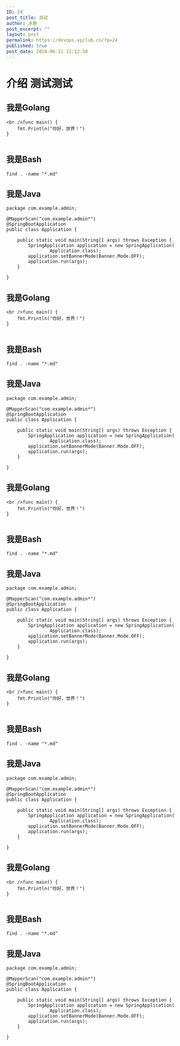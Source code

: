 ```yaml
---
ID: 24
post_title: 测试
author: 冰寒
post_excerpt: ""
layout: post
permalink: https://devops.vpclub.cn/?p=24
published: true
post_date: 2018-06-11 11:12:50
---
```

# 介绍 测试测试 

## 我是Golang

<pre><code class="language-go  line-numbers">&lt;br />func main() {
    fmt.Println("你好，世界！")
}

</code></pre>

## 我是Bash

<pre><code class="language-bash  line-numbers">find . -name "*.md"
</code></pre>

## 我是Java

<pre><code class="language-java  line-numbers">package com.example.admin;

@MapperScan("com.example.admin*")
@SpringBootApplication
public class Application {

    public static void main(String[] args) throws Exception {
        SpringApplication application = new SpringApplication(
                Application.class);
        application.setBannerMode(Banner.Mode.OFF);
        application.run(args);
    }

}
</code></pre>

## 我是Golang

<pre><code class="language-go  line-numbers">&lt;br />func main() {
    fmt.Println("你好，世界！")
}

</code></pre>

## 我是Bash

<pre><code class="language-bash  line-numbers">find . -name "*.md"
</code></pre>

## 我是Java

<pre><code class="language-java  line-numbers">package com.example.admin;

@MapperScan("com.example.admin*")
@SpringBootApplication
public class Application {

    public static void main(String[] args) throws Exception {
        SpringApplication application = new SpringApplication(
                Application.class);
        application.setBannerMode(Banner.Mode.OFF);
        application.run(args);
    }

}
</code></pre>

## 我是Golang

<pre><code class="language-go  line-numbers">&lt;br />func main() {
    fmt.Println("你好，世界！")
}

</code></pre>

## 我是Bash

<pre><code class="language-bash  line-numbers">find . -name "*.md"
</code></pre>

## 我是Java

<pre><code class="language-java  line-numbers">package com.example.admin;

@MapperScan("com.example.admin*")
@SpringBootApplication
public class Application {

    public static void main(String[] args) throws Exception {
        SpringApplication application = new SpringApplication(
                Application.class);
        application.setBannerMode(Banner.Mode.OFF);
        application.run(args);
    }

}
</code></pre>

## 我是Golang

<pre><code class="language-go  line-numbers">&lt;br />func main() {
    fmt.Println("你好，世界！")
}

</code></pre>

## 我是Bash

<pre><code class="language-bash  line-numbers">find . -name "*.md"
</code></pre>

## 我是Java

<pre><code class="language-java  line-numbers">package com.example.admin;

@MapperScan("com.example.admin*")
@SpringBootApplication
public class Application {

    public static void main(String[] args) throws Exception {
        SpringApplication application = new SpringApplication(
                Application.class);
        application.setBannerMode(Banner.Mode.OFF);
        application.run(args);
    }

}
</code></pre>

## 我是Golang

<pre><code class="language-go  line-numbers">&lt;br />func main() {
    fmt.Println("你好，世界！")
}

</code></pre>

## 我是Bash

<pre><code class="language-bash  line-numbers">find . -name "*.md"
</code></pre>

## 我是Java

<pre><code class="language-java  line-numbers">package com.example.admin;

@MapperScan("com.example.admin*")
@SpringBootApplication
public class Application {

    public static void main(String[] args) throws Exception {
        SpringApplication application = new SpringApplication(
                Application.class);
        application.setBannerMode(Banner.Mode.OFF);
        application.run(args);
    }

}
</code></pre>